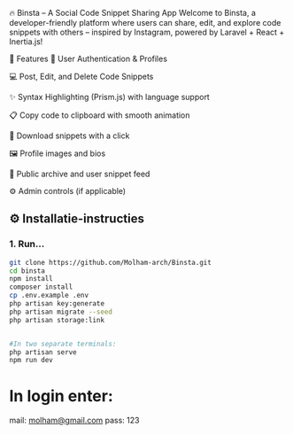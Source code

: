 🔥 Binsta – A Social Code Snippet Sharing App
Welcome to Binsta, a developer-friendly platform where users can share, edit, and explore code snippets with others – inspired by Instagram, powered by Laravel + React + Inertia.js!


🚀 Features
🧑 User Authentication & Profiles

💻 Post, Edit, and Delete Code Snippets

✨ Syntax Highlighting (Prism.js) with language support

📋 Copy code to clipboard with smooth animation

💾 Download snippets with a click

🖼️ Profile images and bios

📂 Public archive and user snippet feed

⚙️ Admin controls (if applicable)




## ⚙️ Installatie-instructies

### 1. Run...

```bash
git clone https://github.com/Molham-arch/Binsta.git
cd binsta
npm install
composer install
cp .env.example .env
php artisan key:generate
php artisan migrate --seed
php artisan storage:link


#In two separate terminals:
php artisan serve
npm run dev


```
# In login enter:
mail: molham@gmail.com
pass: 123
